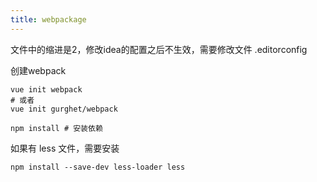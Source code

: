 ```yaml
---
title: webpackage 
---
```


文件中的缩进是2，修改idea的配置之后不生效，需要修改文件 .editorconfig

创建webpack
```
vue init webpack  
# 或者
vue init gurghet/webpack

npm install # 安装依赖
```

如果有 less 文件，需要安装
```
npm install --save-dev less-loader less
```